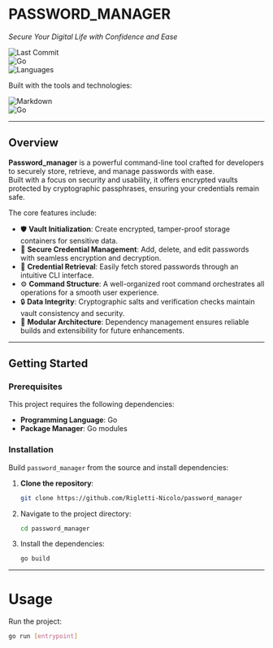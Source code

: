 # PASSWORD_MANAGER

*Secure Your Digital Life with Confidence and Ease*

![Last Commit](https://img.shields.io/badge/last%20commit-today-blue)  
![Go](https://img.shields.io/badge/go-100%25-blue)  
![Languages](https://img.shields.io/badge/languages-1-grey)

Built with the tools and technologies:

![Markdown](https://img.shields.io/badge/Markdown-black?logo=markdown)  
![Go](https://img.shields.io/badge/Go-blue?logo=go)

---

## Overview

**Password_manager** is a powerful command-line tool crafted for developers to securely store, retrieve, and manage passwords with ease.  
Built with a focus on security and usability, it offers encrypted vaults protected by cryptographic passphrases, ensuring your credentials remain safe.  

The core features include:

- 🛡 **Vault Initialization**: Create encrypted, tamper-proof storage containers for sensitive data.  
- 🔑 **Secure Credential Management**: Add, delete, and edit passwords with seamless encryption and decryption.  
- 📜 **Credential Retrieval**: Easily fetch stored passwords through an intuitive CLI interface.  
- ⚙️ **Command Structure**: A well-organized root command orchestrates all operations for a smooth user experience.  
- 🔒 **Data Integrity**: Cryptographic salts and verification checks maintain vault consistency and security.  
- 🧩 **Modular Architecture**: Dependency management ensures reliable builds and extensibility for future enhancements.  

---

## Getting Started

### Prerequisites

This project requires the following dependencies:

- **Programming Language**: Go  
- **Package Manager**: Go modules  

### Installation

Build `password_manager` from the source and install dependencies:

1. **Clone the repository**:
   ```bash
   git clone https://github.com/Rigletti-Nicolo/password_manager
2. Navigate to the project directory:
   ```bash
   cd password_manager
3. Install the dependencies:
   ```bash
   go build
---
# Usage

Run the project:
  ```bash
  go run [entrypoint]
